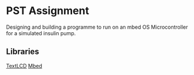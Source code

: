 # PST Assignment

Designing and building a programme to run on an mbed OS Microcontroller for a simulated insulin pump.

## Libraries
[TextLCD](https://os.mbed.com/users/simon/code/TextLCD/)
[Mbed](https://os.mbed.com/users/mbed_official/code/mbed/)